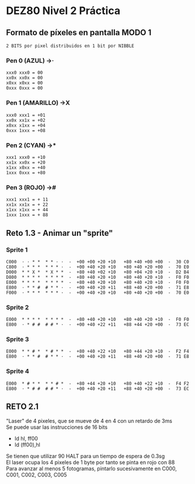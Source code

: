 # DEZ80 Nivel 2 Práctica 

## Formato de píxeles en pantalla MODO 1
    2 BITS por pixel distribuidos en 1 bit por NIBBLE
### Pen 0 (AZUL)        ->·
    xxx0 xxx0 = 00
    xx0x xx0x = 00
    x0xx x0xx = 00
    0xxx 0xxx = 00  
### Pen 1 (AMARILLO)    ->X
    xxx0 xxx1 = +01
    xx0x xx1x = +02
    x0xx x1xx = +04
    0xxx 1xxx = +08
### Pen 2 (CYAN)        ->*
    xxx1 xxx0 = +10
    xx1x xx0x = +20
    x1xx x0xx = +40
    1xxx 0xxx = +80
### Pen 3 (ROJO)        ->#
    xxx1 xxx1 = + 11
    xx1x xx1x = + 22
    x1xx x1xx = + 44
    1xxx 1xxx = + 88


## Reto 1.3 - Animar un "sprite"

### Sprite 1
```
C000  · · * *  * * · ·  -  +00 +00 +20 +10   +80 +40 +00 +00  -  30 C0
C800  · * * *  * * * ·  -  +00 +40 +20 +10   +80 +40 +20 +00  -  70 E0
D000  * * X *  * X * *  -  +80 +40 +02 +10   +80 +04 +20 +10  -  D2 B4
D800  * * * *  * * * *  -  +80 +40 +20 +10   +80 +40 +20 +10  -  F0 F0
E000  * * * *  * * * *  -  +80 +40 +20 +10   +80 +40 +20 +10  -  F0 F0  
E800  · * * #  # * * ·  -  +00 +40 +20 +11   +88 +40 +20 +00  -  71 E8
F000  · * * *  * * * ·  -  +00 +40 +20 +10   +80 +40 +20 +00  -  70 E0
```
### Sprite 2
```
E000  * * * *  * * * *  -  +80 +40 +20 +10   +80 +40 +20 +10  -  F0 F0  
E800  · * # #  # # * ·  -  +00 +40 +22 +11   +88 +44 +20 +00  -  73 EC
```
### Sprite 3
```
E000  * * # *  * # * *  -  +80 +40 +22 +10   +80 +44 +20 +10  -  F2 F4  
E800  · * * #  # * * ·  -  +00 +40 +20 +11   +88 +40 +20 +00  -  71 E8
```
### Sprite 4
```
E000  * # * *  * * # *  -  +80 +44 +20 +10   +80 +40 +22 +10  -  F4 F2  
E800  · * # #  # # * ·  -  +00 +40 +20 +11   +88 +40 +20 +00  -  73 EC
```

## RETO 2.1
"Laser" de 4 pixeles, que se mueve de 4 en 4 con un retardo de 3ms  
Se puede usar las instrucciones de 16 bits  
* ld hl, ff00  
* ld (ff00),hl  

Se tienen que utilizar 90 HALT para un tiempo de espera de 0.3sg  
El laser ocupa los 4 pixeles de 1 byte por tanto se pinta en rojo con 88  
Para avanzar al menos 5 fotogramas, pintarlo sucesivamente en C000, C001, C002, C003, C005

